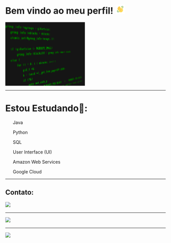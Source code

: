 # Bem vindo ao meu perfil! <img src="gif/wave.gif" alt="waving hands" style="height: 30px; width:30px;"/>
<img src="gif/code1.gif" alt="waving hands" align=center style="height: 200px; width:250px;"/>

---

# Estou Estudando📖:

<ul>Java</ul>
<ul>Python</ul>
<ul>SQL</ul>
<ul>User Interface (UI)</ul>
<ul>Amazon Web Services</ul>
<ul>Google Cloud</ul>

--- 

## Contato:
<div>
  <a href="https://www.linkedin.com/in/eduardo-amorim17" target="_blank"><img src="https://img.shields.io/badge/-LinkedIn-%230077B5?style=for-the-badge&logo=linkedin&logoColor=white" target="_blank"></a>
</div>

---

<div>
<a href="https://github.com/Edu-Amorim2">
<img height="180em" src="https://github-readme-stats.vercel.app/api/top-langs/?username=edu-Amorim2&layout=compact&langs_count=7&theme=blue-green"/>

---
  
<img height="180em" src="https://github-readme-stats.vercel.app/api?username=edu-Amorim2&show_icons=true&theme=blue-green&include_all_commits=true&count_private=true"/>
</div>
